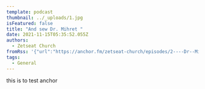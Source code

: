 ```yaml
---
template: podcast
thumbnail: ../_uploads/1.jpg
isFeatured: false
title: "And sew Dr. Mihret "
date: 2021-11-15T05:35:52.055Z
authors:
  - Zetseat Church
fromRss: '{"url":"https://anchor.fm/zetseat-church/episodes/2----Dr--Mihiret-Debebe--Zetseat-Church-e16e20m","mp3":"https://anchor.fm/s/690cdca8/podcast/play/39306710/https%3A%2F%2Fd3ctxlq1ktw2nl.cloudfront.net%2Fstaging%2F2021-7-25%2Ffbeabbee-a6ff-0847-2dd1-2d2c311a01e8.mp3"}'
tags:
  - General
---
```

this is to test anchor
